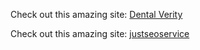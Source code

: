 <!DOCTYPE html>
<html lang="en">
<head>
    <meta charset="UTF-8">
    <meta name="viewport" content="width=device-width, initial-scale=1.0">
<head><title>My Backlink Page</title></head>
<body>
    <p>Check out this amazing site: <a href="https://dentalverity.com">Dental Verity</a></p>
<p>Check out this amazing site: <a href="https://justseoservice.com.com">justseoservice</a></p>
</body>
</html>
